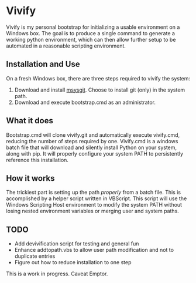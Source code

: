 # Vivify

Vivify is my personal bootstrap for initializing a usable environment on a
Windows box. The goal is to produce a single command to generate a working
python environment, which can then allow further setup to be automated in a
reasonable scripting environment.

## Installation and Use

On a fresh Windows box, there are three steps required to vivify the system:

1. Download and install [msysgit](http://code.google.com/p/msysgit/downloads/list).
   Choose to install git (only) in the system path.
2. Download and execute bootstrap.cmd as an administrator.

## What it does

Bootstrap.cmd will clone vivify.git and automatically execute vivify.cmd,
reducing the number of steps required by one. Vivify.cmd is a windows batch file
that will download and silently install Python on your system, along with pip.
It will properly configure your system PATH to persistently reference this installation.

## How it works

The trickiest part is setting up the path *properly* from a batch file. This is
accomplished by a helper script written in VBScript. This script will use the
Windows Scripting Host environment to modify the system PATH without losing
nested environment variables or merging user and system paths.

## TODO

* Add devivification script for testing and general fun
* Enhance addtopath.vbs to allow user path modification and not to duplicate
  entries
* Figure out how to reduce installation to one step

This is a work in progress.
Caveat Emptor.
